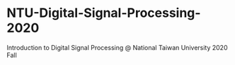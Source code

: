 # NTU-Digital-Signal-Processing-2020
Introduction to Digital Signal Processing @ National Taiwan University 2020 Fall

